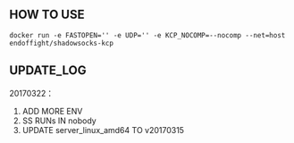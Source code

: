 ## HOW TO USE

```
docker run -e FASTOPEN='' -e UDP='' -e KCP_NOCOMP=--nocomp --net=host endoffight/shadowsocks-kcp
```


## UPDATE_LOG

20170322：

 1. ADD MORE ENV
 2. SS RUNs IN nobody
 3. UPDATE server_linux_amd64 TO v20170315

